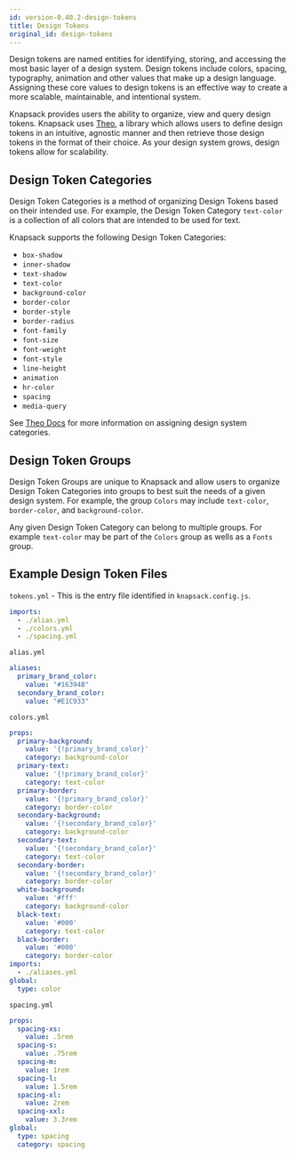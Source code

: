 ```yaml
---
id: version-0.40.2-design-tokens
title: Design Tokens
original_id: design-tokens
---
```


Design tokens are named entities for identifying, storing, and accessing the most basic layer of a design system. Design tokens include colors, spacing, typography, animation and other values that make up a design language. Assigning these core values to design tokens is an effective way to create a more scalable, maintainable, and intentional system.

Knapsack provides users the ability to organize, view and query design tokens. Knapsack uses [Theo](https://www.npmjs.com/package/theo), a library which allows users to define design tokens in an intuitive, agnostic manner and then retrieve those design tokens in the format of their choice. As your design system grows, design tokens allow for scalability.

## Design Token Categories

Design Token Categories is a method of organizing Design Tokens based on their intended use. For example, the Design Token Category `text-color` is a collection of all colors that are intended to be used for text. 

Knapsack supports the following Design Token Categories:

- `box-shadow`
- `inner-shadow`
- `text-shadow`
- `text-color`
- `background-color`
- `border-color`
- `border-style`
- `border-radius`
- `font-family`
- `font-size`
- `font-weight`
- `font-style`
- `line-height`
- `animation`
- `hr-color`
- `spacing`
- `media-query`

See [Theo Docs](https://github.com/salesforce-ux/theo) for more information on assigning design system categories. 

## Design Token Groups

Design Token Groups are unique to Knapsack and allow users to organize Design Token Categories into groups to best suit the needs of a given design system. For example, the group `Colors` may include `text-color`, `border-color`, and `background-color`. 

Any given Design Token Category can belong to multiple groups. For example `text-color` may be part of the `Colors` group as wells as a `Fonts` group.

## Example Design Token Files

`tokens.yml` - This is the entry file identified in `knapsack.config.js`.
```yaml
imports:
  - ./alias.yml
  - ./colors.yml
  - ./spacing.yml
```

`alias.yml`
```yaml
aliases:
  primary_brand_color:
    value: "#16394B"
  secondary_brand_color:
    value: "#E1C933"
```

`colors.yml`
```yaml
props:
  primary-background:
    value: '{!primary_brand_color}'
    category: background-color
  primary-text:
    value: '{!primary_brand_color}'
    category: text-color
  primary-border:
    value: '{!primary_brand_color}'
    category: border-color
  secondary-background:
    value: '{!secondary_brand_color}'
    category: background-color
  secondary-text:
    value: '{!secondary_brand_color}'
    category: text-color
  secondary-border:
    value: '{!secondary_brand_color}'
    category: border-color
  white-background:
    value: '#fff'
    category: background-color
  black-text:
    value: '#000'
    category: text-color
  black-border:
    value: '#000'
    category: border-color
imports:
  - ./aliases.yml
global:
  type: color
```

`spacing.yml`
```yaml
props:
  spacing-xs:
    value: .5rem
  spacing-s:
    value: .75rem
  spacing-m:
    value: 1rem
  spacing-l:
    value: 1.5rem
  spacing-xl:
    value: 2rem
  spacing-xxl:
    value: 3.3rem
global:
  type: spacing
  category: spacing
```
